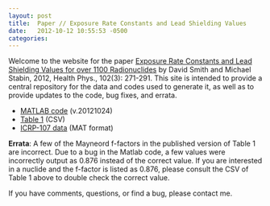 ```yaml
---
layout: post
title:  Paper // Exposure Rate Constants and Lead Shielding Values
date:   2012-10-12 10:55:53 -0500
categories:
---
```


Welcome to the website for the paper [Exposure Rate Constants  and Lead Shielding Values for over 1100 Radionuclides](http://dx.doi.org/10.1097/HP.0b013e318235153a) by David Smith and Michael Stabin, 2012, Health Phys., 102(3): 271-291.
This site is intended to provide a central repository for the data and codes used to generate it, as well as to provide updates to the code, bug fixes, and errata.

* [MATLAB code](../assets/ERC_20121024.zip) (v.20121024)
* [Table 1](../assets/table1.csv) (CSV)
* [ICRP-107 data](../assets/icrp107.mat) (MAT format)

**Errata**: A few of the Mayneord f-factors in the published version of Table 1 are incorrect.  Due to a bug in the Matlab code, a few values were incorrectly output as 0.876 instead of the correct value.  If you are interested in a nuclide and the f-factor is listed as 0.876, please consult the CSV of Table 1 above to double check the correct value.

If you have comments, questions, or find a bug, please contact me.
